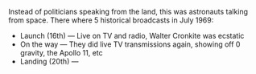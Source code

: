 Instead of politicians speaking from the land, this was astronauts talking from space. There where 5 historical broadcasts in July 1969: 

 - Launch (16th) — Live on TV and radio, Walter Cronkite was ecstatic
 - On the way — They did live TV transmissions again, showing off 0 gravity, the Apollo 11, etc
 - Landing (20th) —